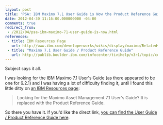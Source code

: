 ```yaml
---
layout: post
title: 'PSA: IBM Maximo 7.1 User Guide is Now the Product Reference Guide [Field Notes]'
date: 2012-04-30 11:16:00.000000000 -04:00
comments: true
redirect_from: 
 - /2012/04/psa-ibm-maximo-71-user-guide-is-now.html
references:
 - title: IBM Resources Page
   url: http://www.ibm.com/developerworks/wikis/display/maximo/Related+Resources
 - title: "Maximo 7.1 User Guide / Product Reference Guide"
   url: http://publib.boulder.ibm.com/infocenter/tivihelp/v3r1/topic/com.ibm.mam.doc_7.1/pdf/mam71_prod_ref_guide.pdf
---
```

Subject says it all.

I was looking for the IBM Maximo 7.1 User's Guide (as there appeared to be one for 6.2.1) and I was having a lot of difficulty finding it, until I found this little ditty on [an IBM Resources page][IBM Resources Page]:

>Looking for the Maximo Asset Management 7.1 User's Guide? It is replaced with the Product Reference Guide.

So there you have it. If you'd like the direct link, [you can find the User Guide / Product Reference Guide here][Max User Guide].

[IBM Resources Page]: http://www.ibm.com/developerworks/wikis/display/maximo/Related+Resources

[Max User Guide]: http://publib.boulder.ibm.com/infocenter/tivihelp/v3r1/topic/com.ibm.mam.doc_7.1/pdf/mam71_prod_ref_guide.pdf